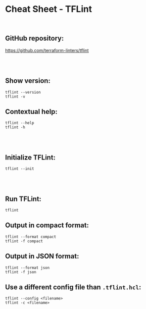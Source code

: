 # Cheat Sheet - TFLint

<br>

## GitHub repository:
https://github.com/terraform-linters/tflint

<br><br>

## Show version:
```shell
tflint --version
tflint -v
```

## Contextual help:
```shell
tflint --help
tflint -h
```

<br><br>

## Initialize TFLint:
```shell
tflint --init
```

<br><br>

## Run TFLint:
```shell
tflint
```

## Output in compact format:
```shell
tflint --format compact
tflint -f compact
```

## Output in JSON format:
```shell
tflint --format json
tflint -f json
```

## Use a different config file than `.tflint.hcl`:
```shell
tflint --config <filename>
tflint -c <filename>
```